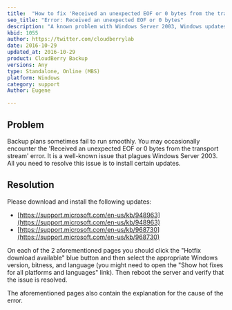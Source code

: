```yaml
---
title:  "How to fix 'Received an unexpected EOF or 0 bytes from the transport stream' on Windows Server 2003?"
seo_title: "Error: Received an unexpected EOF or 0 bytes"
description: "A known problem with Windows Server 2003, Windows updates sre available to solve this"
kbid: 1055
author: https://twitter.com/cloudberrylab
date: 2016-10-29
updated_at: 2016-10-29
product: CloudBerry Backup
versions: Any
type: Standalone, Online (MBS)
platform: Windows
category: support
Author: Eugene

---
```


## Problem

Backup plans sometimes fail to run smoothly. You may occasionally encounter the 'Received an unexpected EOF or 0 bytes from the transport stream' error. It is a well-known issue that plagues Windows Server 2003. All you need to resolve this issue is to install certain updates.

## Resolution

Please download and install the following updates:

* [https://support.microsoft.com/en-us/kb/948963](https://support.microsoft.com/en-us/kb/948963)
* [https://support.microsoft.com/en-us/kb/968730](https://support.microsoft.com/en-us/kb/968730)

On each of the 2 aforementioned pages you should click the "Hotfix download available" blue button and then select the appropriate Windows version, bitness, and language (you might need to open the "Show hot fixes for all platforms and languages" link).
Then reboot the server and verify that the issue is resolved.

The aforementioned pages also contain the explanation for the cause of the error.
